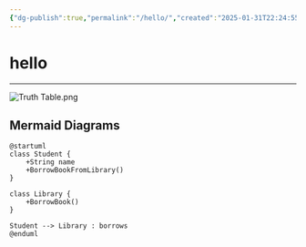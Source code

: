 ```yaml
---
{"dg-publish":true,"permalink":"/hello/","created":"2025-01-31T22:24:55.224+02:00","updated":"2025-02-02T21:55:13.267+02:00"}
---
```


# hello
---

![Truth Table.png](/img/user/assets/img/Truth%20Table.png)

## Mermaid Diagrams

```plantuml
@startuml
class Student {
    +String name
    +BorrowBookFromLibrary()
}

class Library {
    +BorrowBook()
}

Student --> Library : borrows
@enduml

```
